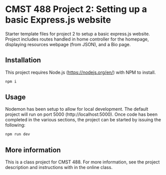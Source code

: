 # CMST 488 Project 2: Setting up a basic Express.js website

Starter template files for project 2 to setup a basic express.js website. Project includes routes handled in home controller for the homepage, displaying resources webpage (from JSON), and a Bio page.

## Installation

This project requires Node.js (https://nodejs.org/en/) with NPM to install.

```bash
npm i
```

## Usage

Nodemon has been setup to allow for local development. The default project will run on port 5000 (http://localhost:5000). Once code has been completed in the various sections, the project can be started by issuing the following:

```bash
npm run dev
```

## More information

This is a class project for CMST 488. For more information, see the project description and instructions with in the online class.
